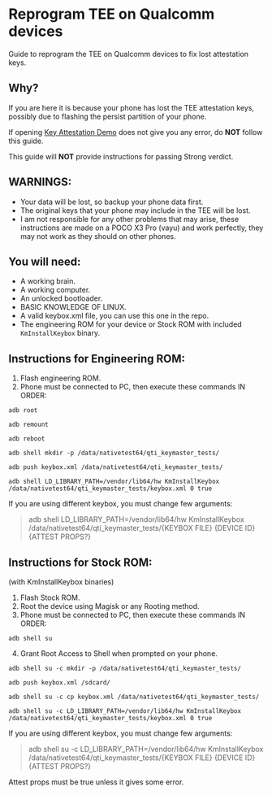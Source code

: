 # Reprogram TEE on Qualcomm devices
Guide to reprogram the TEE on Qualcomm devices to fix lost attestation keys.

## Why?

If you are here it is because your phone has lost the TEE attestation keys, possibly due to flashing the persist partition of your phone.

If opening [Key Attestation Demo](https://github.com/vvb2060/KeyAttestation) does not give you any error, do **NOT** follow this guide.

This guide will **NOT** provide instructions for passing Strong verdict.

## WARNINGS:

- Your data will be lost, so backup your phone data first.
- The original keys that your phone may include in the TEE will be lost.
- I am not responsible for any other problems that may arise, these instructions are made on a POCO X3 Pro (vayu) and work perfectly, they may not work as they should on other phones.

## You will need:

- A working brain.
- A working computer.
- An unlocked bootloader.
- BASIC KNOWLEDGE OF LINUX.
- A valid keybox.xml file, you can use this one in the repo.
- The engineering ROM for your device or Stock ROM with included `KmInstallKeybox` binary.

## Instructions for Engineering ROM:

1. Flash engineering ROM.
2. Phone must be connected to PC, then execute these commands IN ORDER:

```
adb root
```
```
adb remount
```
```
adb reboot
```
```
adb shell mkdir -p /data/nativetest64/qti_keymaster_tests/
```
```
adb push keybox.xml /data/nativetest64/qti_keymaster_tests/
```
```
adb shell LD_LIBRARY_PATH=/vendor/lib64/hw KmInstallKeybox /data/nativetest64/qti_keymaster_tests/keybox.xml 0 true
```
If you are using different keybox, you must change few arguments:
> adb shell LD_LIBRARY_PATH=/vendor/lib64/hw KmInstallKeybox /data/nativetest64/qti_keymaster_tests/{KEYBOX FILE} {DEVICE ID} {ATTEST PROPS?}

## Instructions for Stock ROM:
(with KmInstallKeybox binaries)

1. Flash Stock ROM.
2. Root the device using Magisk or any Rooting method.
3. Phone must be connected to PC, then execute these commands IN ORDER:
```
adb shell su
```
4. Grant Root Access to Shell when prompted on your phone.
```
adb shell su -c mkdir -p /data/nativetest64/qti_keymaster_tests/
```
```
adb push keybox.xml /sdcard/
```
```
adb shell su -c cp keybox.xml /data/nativetest64/qti_keymaster_tests/
```
```
adb shell su -c LD_LIBRARY_PATH=/vendor/lib64/hw KmInstallKeybox /data/nativetest64/qti_keymaster_tests/keybox.xml 0 true
```

If you are using different keybox, you must change few arguments:
> adb shell su -c LD_LIBRARY_PATH=/vendor/lib64/hw KmInstallKeybox /data/nativetest64/qti_keymaster_tests/{KEYBOX FILE} {DEVICE ID} {ATTEST PROPS?}

Attest props must be true unless it gives some error.

